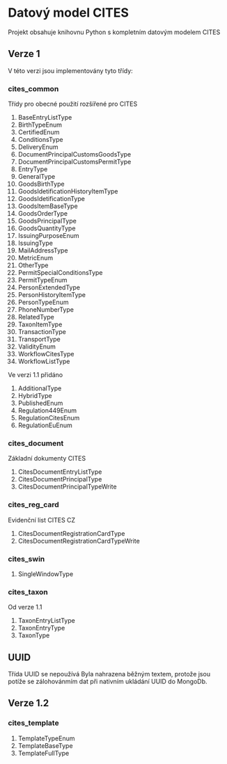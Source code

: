 # Datový model CITES

Projekt obsahuje knihovnu Python s kompletním datovým modelem CITES

## Verze 1

V této verzi jsou implementovány tyto třídy: 

### cites_common

Třídy pro obecné použití rozšířené pro CITES

1. BaseEntryListType
2. BirthTypeEnum
3. CertifiedEnum
4. ConditionsType
5. DeliveryEnum
6. DocumentPrincipalCustomsGoodsType
7. DocumentPrincipalCustomsPermitType
8. EntryType
9. GeneralType
10. GoodsBirthType
11. GoodsIdetificationHistoryItemType
12. GoodsIdetificationType
13. GoodsItemBaseType
14. GoodsOrderType
15. GoodsPrincipalType
16. GoodsQuantityType
17. IssuingPurposeEnum
18. IssuingType
19. MailAddressType
20. MetricEnum
21. OtherType
22. PermitSpecialConditionsType
23. PermitTypeEnum
24. PersonExtendedType
25. PersonHistoryItemType
26. PersonTypeEnum
27. PhoneNumberType
28. RelatedType
29. TaxonItemType
30. TransactionType
31. TransportType
32. ValidityEnum
33. WorkflowCitesType
34. WorkflowListType

Ve verzi 1.1 přidáno

1. AdditionalType
2. HybridType
3. PublishedEnum
4. Regulation449Enum
5. RegulationCitesEnum
6. RegulationEuEnum



### cites_document

Základní dokumenty CITES

1. CitesDocumentEntryListType
2. CitesDocumentPrincipalType
3. CitesDocumentPrincipalTypeWrite


### cites_reg_card

Evidenční list CITES CZ

1. CitesDocumentRegistrationCardType
2. CitesDocumentRegistrationCardTypeWrite

### cites_swin

1. SingleWindowType

### cites_taxon

Od verze 1.1

1. TaxonEntryListType
2. TaxonEntryType
3. TaxonType

## UUID

Třída UUID se nepoužívá Byla nahrazena běžným textem, protože jsou potíže se zálohovánmím dat 
při nativním ukládání UUID do MongoDb. 

## Verze 1.2

### cites_template

1. TemplateTypeEnum
2. TemplateBaseType
3. TemplateFullType
